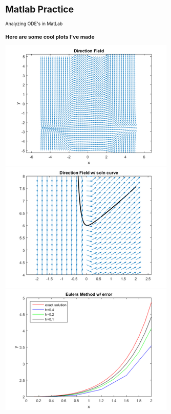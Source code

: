 # Matlab Practice
Analyzing ODE's in MatLab

### Here are some cool plots I've made
![](/images/dirfield.png) 
![](/images/dirfield_wcurve.png)
![](/images/eulers_mtd.png)

